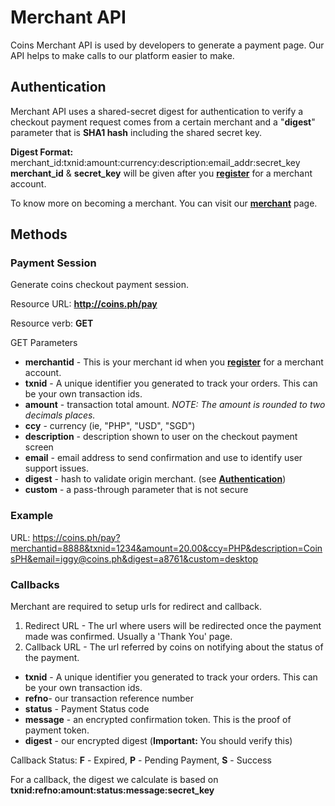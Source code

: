 # Merchant API
Coins Merchant API is used by developers to generate a payment page. Our API
helps to make calls to our platform easier to make.

## Authentication
Merchant API uses a shared-secret digest for authentication to verify a checkout
payment request comes from a certain merchant and a "**digest**" parameter that
is **SHA1 hash** including the shared secret key.

**Digest Format:**  merchant_id:txnid:amount:currency:description:email_addr:secret_key
**merchant_id** & **secret_key** will be given after you **[register](https://coins.ph/merchants/signup)** for a merchant account.

To know more on becoming a merchant. You can visit our **[merchant](https://coins.ph/merchants)** page.

## Methods
### Payment Session
Generate coins checkout payment session.

Resource URL: **http://coins.ph/pay**

Resource verb: **GET**

GET Parameters

* **merchantid** - This is your merchant id when you **[register](https://coins.ph/merchants/signup)** for a merchant account.
* **txnid** - A unique identifier you generated to track your orders. This can be your own transaction ids.
* **amount** - transaction total amount. _NOTE: The amount is rounded to two decimals places._
* **ccy** - currency (ie, "PHP", "USD", "SGD")
* **description** - description shown to user on the checkout payment screen
* **email** - email address to send confirmation and use to identify user support issues.
* **digest** - hash to validate origin merchant. (see **[Authentication](merchant-api.html#authentication)**)
* **custom** - a pass-through parameter that is not secure

### Example
URL:
https://coins.ph/pay?merchantid=8888&txnid=1234&amount=20.00&ccy=PHP&description=CoinsPH&email=iggy@coins.ph&digest=a8761&custom=desktop

### Callbacks
Merchant are required to setup urls for redirect and callback.

1. Redirect URL - The url where users will be redirected once the payment made was confirmed. Usually a 'Thank You' page.
2. Callback URL - The url referred by coins on notifying about the status of the payment.

* **txnid** - A unique identifier you generated to track your orders. This can be your own transaction ids.
* **refno**- our transaction reference number
* **status** - Payment Status code
* **message** - an encrypted confirmation token.  This is the proof of payment token.
* **digest** - our encrypted digest (**Important:** You should verify this)

Callback Status:  **F** - Expired, **P** - Pending Payment, **S** - Success

For a callback, the digest we calculate is based on
**txnid:refno:amount:status:message:secret_key**
